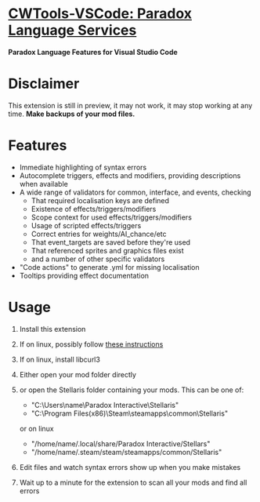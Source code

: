 # [CWTools-VSCode: Paradox Language Services](https://marketplace.visualstudio.com/items/tboby.cwtools-vscode)
**Paradox Language Features for Visual Studio Code**

# Disclaimer
This extension is still in preview, it may not work, it may stop working at any time.
**Make backups of your mod files.**
# Features
* Immediate highlighting of syntax errors
* Autocomplete triggers, effects and modifiers, providing descriptions when available
* A wide range of validators for common, interface, and events, checking
    * That required localisation keys are defined
    * Existence of effects/triggers/modifiers
    * Scope context for used effects/triggers/modifiers
    * Usage of scripted effects/triggers
    * Correct entries for weights/AI_chance/etc
    * That event\_targets are saved before they're used
    * That referenced sprites and graphics files exist
    * and a number of other specific validators
* "Code actions" to generate .yml for missing localisation
* Tooltips providing effect documentation

# Usage
1. Install this extension
2. If on linux, possibly follow [these instructions](https://code.visualstudio.com/docs/setup/linux#_error-enospc)
2. If on linux, install libcurl3
4. Either open your mod folder directly
5. or open the Stellaris folder containing your mods. This can be one of:
    * "C:\Users\name\Paradox Interactive\Stellaris"
    * "C:\Program Files(x86)\Steam\steamapps\common\Stellaris"

    or on linux
    * "/home/name/.local/share/Paradox Interactive/Stellars"
    * "/home/name/.steam/steam/steamapps/common/Stellaris"
6. Edit files and watch syntax errors show up when you make mistakes
7. Wait up to a minute for the extension to scan all your mods and find all errors

